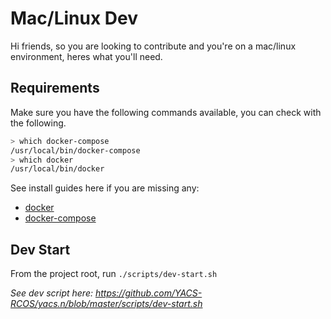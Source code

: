 # Mac/Linux Dev

Hi friends, so you are looking to contribute and you're on a mac/linux
environment, heres what you'll need.

## Requirements

Make sure you have the following commands available, you can check with the
following.

```sh
> which docker-compose
/usr/local/bin/docker-compose
> which docker
/usr/local/bin/docker
```

See install guides here if you are missing any:

- [docker](https://docs.docker.com/get-docker/)
- [docker-compose](https://docs.docker.com/compose/install/)

## Dev Start

From the project root, run `./scripts/dev-start.sh`

_See dev script here: https://github.com/YACS-RCOS/yacs.n/blob/master/scripts/dev-start.sh_
